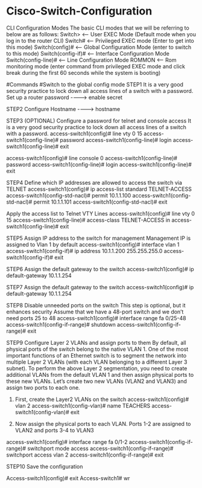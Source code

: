# Cisco-Switch-Configuration
CLI Configuration Modes
The basic CLI modes that we will be referring to below are as follows:
Switch> <– User EXEC Mode (Default mode when you log in to the router CLI)
Switch#	<– Privileged EXEC mode (Enter <enable> to get into this mode)
Switch(config)#	<– Global Configuration Mode (enter <configure terminal> to switch to this mode)
Switch(config-if)# <– Interface Configuration Mode 
Switch(config-line)# <– Line Configuration Mode
ROMMON <-- Rom monitoring mode (enter <reload EXEC> command from privileged EXEC mode and click break during the first 60 seconds while the system is booting)

#Commands 
#Switch to the global config mode
STEP1
It is a very good security practice to lock down all access lines of a switch with a password. 
Set up a router password ----> enable secret <your password>

STEP2
Configure Hostname ----> hostname <your hostname>

STEP3 
(OPTIONAL) Configure a password for telnet and console access
It is a very good security practice to lock down all access lines of a switch with a password.
access-switch1(config)# line vty 0 15
access-switch1(config-line)# password <your password>
access-switch1(config-line)# login 
access-switch1(config-line)# exit 

access-switch1(config)# line console 0
access-switch1(config-line)# password <your password>
access-switch1(config-line)# login 
access-switch1(config-line)# exit 


STEP4
Define which IP addresses are allowed to access the switch via TELNET
access-switch1(config)# ip access-list standard TELNET-ACCESS 
access-switch1(config-std-nacl)# permit 10.1.1.100
access-switch1(config-std-nacl)# permit 10.1.1.101 
access-switch1(config-std-nacl)# exit

Apply the access list to Telnet VTY Lines
access-switch1(config)# line vty 0 15
access-switch1(config-line)# access-class TELNET-ACCESS in 
access-switch1(config-line)# exit

STEP5
Assign IP address to the switch for management
Management IP is assigned to Vlan 1 by default 
access-switch1(config)# interface vlan 1
access-switch1(config-if)# ip address 10.1.1.200 255.255.255.0 
access-switch1(config-if)# exit

STEP6
Assign the default gateway to the switch
access-switch1(config)# ip default-gateway 10.1.1.254

STEP7
Assign the default gateway to the switch
access-switch1(config)# ip default-gateway 10.1.1.254

STEP8 
Disable unneeded ports on the switch
This step is optional, but it enhances security
Assume that we have a 48-port switch and we don’t need ports 25 to 48 
access-switch1(config)# interface range fa 0/25-48
access-switch1(config-if-range)# shutdown 
access-switch1(config-if-range)# exit 

STEP9 
Configure Layer 2 VLANs and assign ports to them
By default, all physical ports of the switch belong to the native VLAN 1. One of the most important  functions of an Ethernet  switch  is  to segment the network into multiple Layer 2 VLANs (with each VLAN belonging to a different Layer 3 subnet).
To perform the above Layer 2 segmentation, you need to create additional VLANs from the default VLAN 1 and then assign physical ports to these new VLANs. Let’s create two new VLANs (VLAN2 and VLAN3) and assign two ports to each one.
1. First, create the Layer2 VLANs on the switch
access-switch1(config)# vlan 2
access-switch1(config-vlan)# name TEACHERS 
access-switch1(config-vlan)# exit

2. Now assign the physical ports to each VLAN. Ports 1-2 are assigned to VLAN2 and
ports 3-4 to VLAN3

access-switch1(config)# interface range fa 0/1-2
access-switch1(config-if-range)# switchport mode access 
access-switch1(config-if-range)# switchport access vlan 2 
access-switch1(config-if-range)# exit

STEP10
Save the configuration

Access-switch1(config)# exit
Access-switch1# wr













